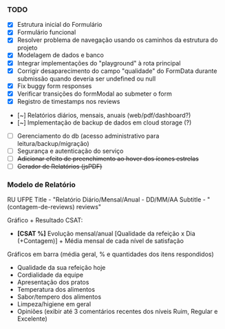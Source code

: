 ### TODO

- [x] Estrutura inicial do Formulário
- [x] Formulário funcional
- [x] Resolver problema de navegação usando os caminhos da estrutura do projeto
- [x] Modelagem de dados e banco
- [x] Integrar implementações do "playground" à rota principal
- [x] Corrigir desaparecimento do campo "qualidade" do FormData durante submissão quando deveria ser undefined ou null
- [x] Fix buggy form responses
- [x] Verificar transições do formModal ao submeter o form
- [x] Registro de timestamps nos reviews
- [~] Relatórios diários, mensais, anuais (web/pdf/dashboard?)
- [~] Implementação de backup de dados em cloud storage (?)
- [ ] Gerenciamento do db (acesso administrativo para leitura/backup/migração)
- [ ] Segurança e autenticação do serviço
- [ ] ~~Adicionar efeito de preenchimento ao hover dos ícones estrelas~~
- [ ] ~~Gerador de Relatórios (jsPDF)~~

### Modelo de Relatório

RU UFPE
Title - "Relatório Diário/Mensal/Anual - DD/MM/AA
Subtitle - "(contagem-de-reviews) reviews"

Gráfico + Resultado CSAT:
- **[CSAT %]** Evolução mensal/anual [Qualidade da refeição x Dia (+Contagem)] + Média mensal de cada nível de satisfação

Gráficos em barra (média geral, % e quantidades dos itens respondidos)
- Qualidade da sua refeição hoje
- Cordialidade da equipe
- Apresentação dos pratos
- Temperatura dos alimentos
- Sabor/tempero dos alimentos
- Limpeza/higiene em geral
- Opiniões (exibir até 3 comentários recentes dos níveis Ruim, Regular e Excelente)